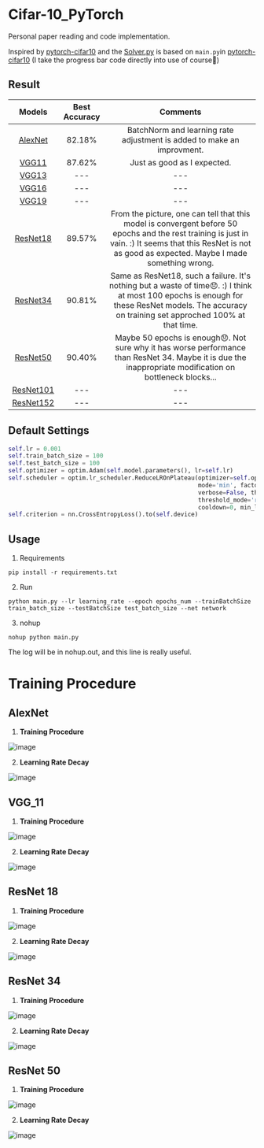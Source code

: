 # Cifar-10_PyTorch

Personal paper reading and code implementation.

Inspired by [pytorch-cifar10](https://github.com/icpm/pytorch-cifar10) and the [Solver.py](https://github.com/zhang-zx/cifar10_pytorch/master/Solver.py) is based on `main.py`in [pytorch-cifar10](https://github.com/icpm/pytorch-cifar10) (I take the progress bar code directly into use of course🌝)

## Result
Models | Best Accuracy | Comments
:---:|:---:|:---:
[AlexNet](https://github.com/zhang-zx/cifar10_pytorch/master/models/AlexNet.py) | 82.18% | BatchNorm and learning rate adjustment is added to make an improvment. 
[VGG11](https://github.com/zhang-zx/cifar10_pytorch/master/models/VGGt.py) |87.62% |Just as good as I expected.
[VGG13](https://github.com/zhang-zx/cifar10_pytorch/master/models/VGG.py) |--- |---
[VGG16](https://github.com/zhang-zx/cifar10_pytorch/master/models/VGG.py) |--- |---
[VGG19](https://github.com/zhang-zx/cifar10_pytorch/master/models/VGG.py) |--- |---
[ResNet18](https://github.com/zhang-zx/cifar10_pytorch/master/models/ResNet.py) | 89.57% |From the picture, one can tell that this model is convergent before 50 epochs and the rest training is just in vain. :) It seems that this ResNet is not as good as expected. Maybe I made something wrong.
[ResNet34](https://github.com/zhang-zx/cifar10_pytorch/master/models/ResNet.py) | 90.81% |Same as ResNet18, such a failure. It's nothing but a waste of time😞. :) I think at most 100 epochs is enough for these ResNet models. The accuracy on training set approched 100% at that time.
[ResNet50](https://github.com/zhang-zx/cifar10_pytorch/master/models/ResNet.py) |90.40% |Maybe 50 epochs is enough😞. Not sure why it has worse performance than ResNet 34. Maybe it is due the inappropriate modification on bottleneck blocks...
[ResNet101](https://github.com/zhang-zx/cifar10_pytorch/master/models/ResNet.py) | ---|---
[ResNet152](https://github.com/zhang-zx/cifar10_pytorch/master/models/ResNet.py) | --- |---



## Default Settings

```python 
self.lr = 0.001
self.train_batch_size = 100
self.test_batch_size = 100
self.optimizer = optim.Adam(self.model.parameters(), lr=self.lr)
self.scheduler = optim.lr_scheduler.ReduceLROnPlateau(optimizer=self.optimizer, 
                                                      mode='min', factor=0.5, patience=5, 
                                                      verbose=False, threshold=0.0001, 
                                                      threshold_mode='rel',
                                                      cooldown=0, min_lr=1e-5, eps=1e-08)
self.criterion = nn.CrossEntropyLoss().to(self.device)
```




## Usage

1. Requirements

```shell
pip install -r requirements.txt
```

2. Run

```shell
python main.py --lr learning_rate --epoch epochs_num --trainBatchSize train_batch_size --testBatchSize test_batch_size --net network
```

3. nohup

```shell
nohup python main.py
```

The log will be in nohup.out, and this line is really useful.

# Training Procedure

## AlexNet

1. **Training Procedure** 

![image](./Img/AlexNet_Train.png)

2. **Learning Rate Decay** 

![image](./Img/AlexNet_Learning_Rate.png)

## VGG_11

1. **Training Procedure** 

![image](./Img/VGG_11_Train.png)

2. **Learning Rate Decay** 

![image](./Img/VGG_11_Learning_Rate.png)

## ResNet 18

1. **Training Procedure** 

![image](./Img/ResNet18_Train.png)

2. **Learning Rate Decay** 

![image](./Img/ResNet18_Learning_Rate.png)

## ResNet 34

1. **Training Procedure** 

![image](./Img/ResNet34_Train.png)

2. **Learning Rate Decay** 

![image](./Img/ResNet34_Learning_Rate.png)

## ResNet 50

1. **Training Procedure** 

![image](./Img/ResNet50_Train.png)

2. **Learning Rate Decay** 

![image](./Img/ResNet50_Learning_Rate.png)
